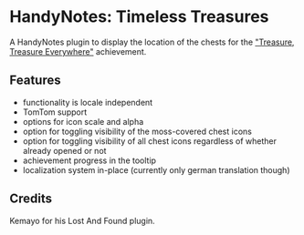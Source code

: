 # HandyNotes: Timeless Treasures

A HandyNotes plugin to display the location of the chests for the 
["Treasure, Treasure Everywhere"](https://www.wowhead.com/achievement=8729/treasure-treasure-everywhere) achievement.

## Features

- functionality is locale independent
- TomTom support
- options for icon scale and alpha
- option for toggling visibility of the moss-covered chest icons
- option for toggling visibility of all chest icons regardless of whether already opened or not
- achievement progress in the tooltip
- localization system in-place (currently only german translation though)

## Credits

Kemayo for his Lost And Found plugin.
